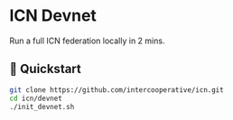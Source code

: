 # ICN Devnet

Run a full ICN federation locally in 2 mins.

## 🔧 Quickstart

```bash
git clone https://github.com/intercooperative/icn.git
cd icn/devnet
./init_devnet.sh
``` 